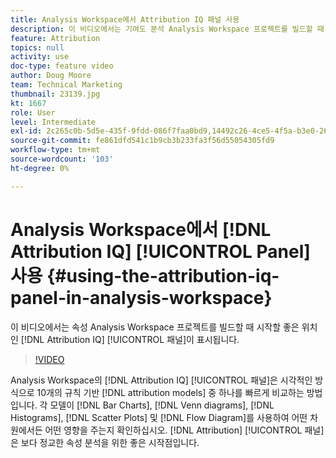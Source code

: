 ```yaml
---
title: Analysis Workspace에서 Attribution IQ 패널 사용
description: 이 비디오에서는 기여도 분석 Analysis Workspace 프로젝트를 빌드할 때 시작할 수 있는 멋진 곳인 Attribution IQ 패널이 표시됩니다.
feature: Attribution
topics: null
activity: use
doc-type: feature video
author: Doug Moore
team: Technical Marketing
thumbnail: 23139.jpg
kt: 1667
role: User
level: Intermediate
exl-id: 2c265c0b-5d5e-435f-9fdd-086f7faa0bd9,14492c26-4ce5-4f5a-b3e0-2605f59cfca9,14492c26-4ce5-4f5a-b3e0-2605f59cfca9,2c265c0b-5d5e-435f-9fdd-086f7faa0bd9
source-git-commit: fe861dfd541c1b9cb3b233fa3f56d55054305fd9
workflow-type: tm+mt
source-wordcount: '103'
ht-degree: 0%

---
```


# Analysis Workspace에서 [!DNL Attribution IQ] [!UICONTROL Panel] 사용 {#using-the-attribution-iq-panel-in-analysis-workspace}

이 비디오에서는 속성 Analysis Workspace 프로젝트를 빌드할 때 시작할 좋은 위치인 [!DNL Attribution IQ] [!UICONTROL 패널]이 표시됩니다.

>[!VIDEO](https://video.tv.adobe.com/v/23139/?quality=12)

Analysis Workspace의 [!DNL Attribution IQ] [!UICONTROL 패널]은 시각적인 방식으로 10개의 규칙 기반 [!DNL attribution models] 중 하나를 빠르게 비교하는 방법입니다. 각 모델이 [!DNL Bar Charts], [!DNL Venn diagrams], [!DNL Histograms], [!DNL Scatter Plots] 및 [!DNL Flow Diagram]를 사용하여 어떤 차원에서든 어떤 영향을 주는지 확인하십시오. [!DNL Attribution] [!UICONTROL 패널]은 보다 정교한 속성 분석을 위한 좋은 시작점입니다.
